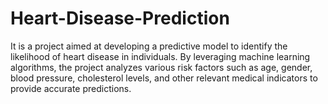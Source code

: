# Heart-Disease-Prediction
It is a project aimed at developing a predictive model to identify the likelihood of heart disease in individuals. By leveraging machine learning algorithms, the project analyzes various risk factors such as age, gender, blood pressure, cholesterol levels, and other relevant medical indicators to provide accurate predictions.
